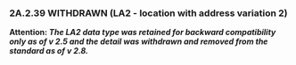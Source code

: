 ### 2A.2.39 WITHDRAWN (LA2 - location with address variation 2)

**Attention: _The LA2 data type was retained for backward compatibility only as of v 2.5 and the detail was withdrawn and removed from the standard as of v 2.8._**
